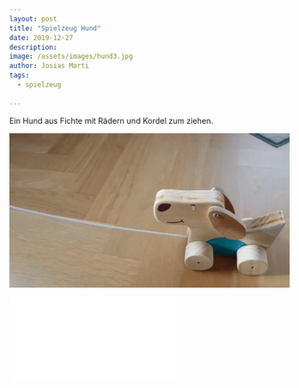 ```yaml
---
layout: post
title: "Spielzeug Hund"
date: 2019-12-27
description: 
image: /assets/images/hund3.jpg
author: Josias Marti
tags: 
  - spielzeug

---
```

Ein Hund aus Fichte mit Rädern und Kordel zum ziehen.


![Placeholder](/assets/images/hund.gif)

<iframe style="border: none;" src="/assets/hund.html"></iframe>
